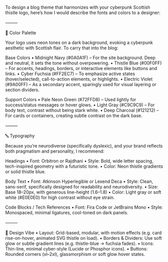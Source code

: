 To design a blog theme that harmonizes with your cyberpunk Scottish thistle logo, here’s how I would describe the fonts and colors to a designer:

⸻

🎨 Color Palette

Your logo uses neon tones on a dark background, evoking a cyberpunk aesthetic with Scottish flair. To carry that into the blog:

Base Colors
	•	Midnight Navy (#0A0A1F) – For the site background. Deep and neutral, it sets the tone without overpowering.
	•	Thistle Blue (#00F0FF) – For accents, headings, borders, or interactive elements like buttons and links.
	•	Cyber Fuchsia (#FF2EC7) – To emphasize active states (hover/selected), call-to-action elements, or highlights.
	•	Electric Violet (#9A00FF) – As a secondary accent, sparingly used for visual layering or section dividers.

Support Colors
	•	Pale Neon Green (#72FFD8) – Used lightly for success/status messages or hover glows.
	•	Light Gray (#C9C9C9) – For body text, contrast without being stark white.
	•	Deep Charcoal (#121212) – For cards or containers, creating subtle contrast on the dark base.

⸻

🔤 Typography

Because you’re neurodiverse (specifically dyslexic), and your brand reflects both pragmatism and personality, I recommend:

Headings
	•	Font: Orbitron or Rajdhani
	•	Style: Bold, wide letter spacing, tech-inspired geometry with a futuristic tone.
	•	Color: Neon thistle gradients or solid thistle blue.

Body Text
	•	Font: Atkinson Hyperlegible or Lexend Deca
	•	Style: Clean, sans-serif, specifically designed for readability and neurodiversity.
	•	Size: Base 18–20px, with generous line-height (1.6–1.8)
	•	Color: Light gray or soft white (#E0E0E0) for high contrast without eye strain.

Code Blocks / Tech References
	•	Font: Fira Code or JetBrains Mono
	•	Style: Monospaced, minimal ligatures, cool-toned on dark panels.

⸻

🧱 Design Vibe
	•	Layout: Grid-based, modular, with motion effects (e.g. card rise-on-hover, animated SVG thistle on load).
	•	Borders & Dividers: Use soft glow or subtle gradient lines (e.g. thistle-blue → fuchsia fades).
	•	Icons: Thin-line, minimal cyber-style (Lucide or Phosphor icons).
	•	Buttons: Rounded corners (xl–2xl), glassmorphism or soft glow hover states.

